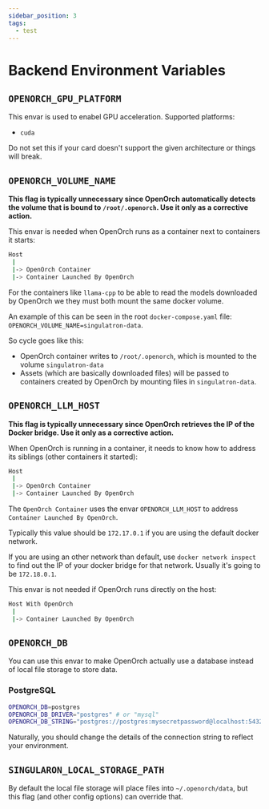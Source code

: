 ```yaml
---
sidebar_position: 3
tags:
  - test
---
```


# Backend Environment Variables

## `OPENORCH_GPU_PLATFORM`

This envar is used to enabel GPU acceleration.
Supported platforms:

- `cuda`

Do not set this if your card doesn't support the given architecture or things will break.

## `OPENORCH_VOLUME_NAME`

**This flag is typically unnecessary since OpenOrch automatically detects the volume that is bound to `/root/.openorch`. Use it only as a corrective action.**

This envar is needed when OpenOrch runs as a container next to containers it starts:

```sh
Host
 |
 |-> OpenOrch Container
 |-> Container Launched By OpenOrch
```

For the containers like `llama-cpp` to be able to read the models downloaded by OpenOrch we they must both mount the same docker volume.

An example of this can be seen in the root `docker-compose.yaml` file: `OPENORCH_VOLUME_NAME=singulatron-data`.

So cycle goes like this:

- OpenOrch container writes to `/root/.openorch`, which is mounted to the volume `singulatron-data`
- Assets (which are basically downloaded files) will be passed to containers created by OpenOrch by mounting files in `singulatron-data`.

## `OPENORCH_LLM_HOST`

**This flag is typically unnecessary since OpenOrch retrieves the IP of the Docker bridge. Use it only as a corrective action.**

When OpenOrch is running in a container, it needs to know how to address its siblings (other containers it started):

```sh
Host
 |
 |-> OpenOrch Container
 |-> Container Launched By OpenOrch
```

The `OpenOrch Container` uses the envar `OPENORCH_LLM_HOST` to address `Container Launched By OpenOrch`.

Typically this value should be `172.17.0.1` if you are using the default docker network.

If you are using an other network than default, use `docker network inspect` to find out the IP of your docker bridge for that network.
Usually it's going to be `172.18.0.1`.

This envar is not needed if OpenOrch runs directly on the host:

```sh
Host With OpenOrch
 |
 |-> Container Launched By OpenOrch
```

## `OPENORCH_DB`

You can use this envar to make OpenOrch actually use a database instead of local file storage to store data.

### PostgreSQL

```sh
OPENORCH_DB=postgres
OPENORCH_DB_DRIVER="postgres" # or "mysql"
OPENORCH_DB_STRING="postgres://postgres:mysecretpassword@localhost:5432/mydatabase?sslmode=disable"
```

Naturally, you should change the details of the connection string to reflect your environment.

## `SINGULARON_LOCAL_STORAGE_PATH`

By default the local file storage will place files into `~/.openorch/data`, but this flag (and other config options) can override that.
